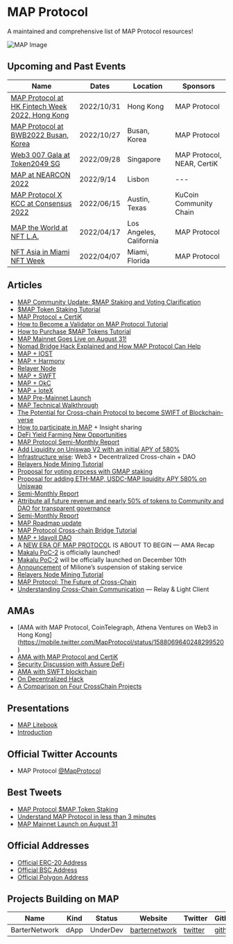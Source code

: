 # MAP Protocol
A maintained and comprehensive list of MAP Protocol resources!

![MAP Image](https://user-images.githubusercontent.com/48773775/191499979-bb229459-b658-4640-97e2-b3722adfd881.jpg)


## Upcoming and Past Events 
| Name | Dates | Location | Sponsors |
|---|---|---|---|
| [MAP Protocol at HK Fintech Week 2022, Hong Kong](https://mobile.twitter.com/MapProtocol/status/1587089306761715712)|2022/10/31| Hong Kong | MAP Protocol
| [MAP Protocol at BWB2022 Busan, Korea](https://mobile.twitter.com/MapProtocol/status/1585603903193653249)|2022/10/27| Busan, Korea |MAP Protocol|
| [Web3 007 Gala at Token2049 SG](https://twitter.com/MapProtocol/status/1571394636870221825) | 2022/09/28 | Singapore | MAP Protocol, NEAR,  CertiK |
| [MAP at NEARCON 2022](https://twitter.com/MapProtocol/status/1570409984898519040)| 2022/9/14|Lisbon| --- |
| [MAP Protocol X KCC at Consensus 2022](https://cryptodaily.co.uk/2022/06/web-30-night-at-the-consensus2022-recap-map-protocol-x-kucoin-community-chain)| 2022/06/15| Austin, Texas| KuCoin Community Chain|
| [MAP the World at NFT L.A.](https://finance.yahoo.com/news/web3-0-map-world-taken-173500001.html)| 2022/04/17| Los Angeles, California| MAP Protocol|
| [NFT Asia in Miami NFT Week](https://finance.yahoo.com/news/web3-0-map-world-taken-173500001.html)|2022/04/07| Miami, Florida| MAP Protocol|

## Articles
+ [MAP Community Update: $MAP Staking and Voting Clarification](https://medium.com/marcopolo-protocol/map-community-update-map-staking-and-voting-clarification-481f5368f68c)
+ [$MAP Token Staking Tutorial](https://medium.com/marcopolo-protocol/map-token-staking-tutorial-d78fc60e76e9)
+ [MAP Protocol + CertiK](https://medium.com/marcopolo-protocol/map-protocol-and-certik-join-forces-to-safeguard-cross-chain-security-e4cbf1c40fe7)
+ [How to Become a Validator on MAP Protocol Tutorial](https://medium.com/marcopolo-protocol/a-step-by-step-guide-for-creating-a-validator-on-map-protocol-ab8ad14fae8f)
+ [How to Purchase $MAP Tokens Tutorial](https://mapprotocolofficial.medium.com/how-to-get-map-tokens-via-metamask-5ad02ba98b13)
+ [MAP Mainnet Goes Live on August 31!](https://medium.com/marcopolo-protocol/map-mainnet-goes-live-on-august-31-4d3b044fcd8c)
+ [Nomad Bridge Hack Explained and How MAP Protocol Can Help](https://medium.com/marcopolo-protocol/nomad-bridge-hack-explained-and-how-map-protocol-can-help-975ebdc08b82)
+ [MAP + IOST](https://medium.com/marcopolo-protocol/map-protocol-partners-with-iost-to-provide-omnichain-infrastructure-for-dapp-development-32e19b0d80b8)
+ [MAP + Harmony](https://medium.com/marcopolo-protocol/harmony-and-map-protocol-announce-strategic-cross-chain-partnership-connecting-harmony-with-all-76e605caf234)
+ [Relayer Node](https://mapprotocolofficial.medium.com/relayer-node-token-withdrawal-process-574507dda916) 
+ [MAP + SWFT](https://medium.com/marcopolo-protocol/map-protocol-partners-with-swft-blockchain-to-provide-omnichain-infrastructure-support-d2a9fa5a9258)
+ [MAP + OkC](https://medium.com/marcopolo-protocol/map-protocol-partners-with-okc-to-provide-omnichain-infrastructure-for-dapp-development-437e8c86c26b)
+ [MAP + loteX](https://medium.com/marcopolo-protocol/map-protocol-partners-with-iotex-to-provide-omni-chain-infrastructure-for-dapp-development-6b5e7a6e4dcd)
+ [MAP Pre-Mainnet Launch](https://medium.com/marcopolo-protocol/makalu-poc-3-map-protocols-pre-mainnet-launching-soon-omnichain-is-coming-a5ea85feff7f)
+ [MAP Technical Walkthrough](https://medium.com/marcopolo-protocol/the-ultimate-walkthrough-of-map-protocols-technical-framework-and-the-reveal-of-barter-swap-in-fafe715f8ce1)
+ [The Potential for Cross-chain Protocol to become SWIFT of Blockchain-verse](https://mapprotocolofficial.medium.com/the-potential-for-cross-chain-protocol-to-become-swift-of-blockchain-verse-ee594ba5b05)
+ [How to participate in MAP](https://mapprotocolofficial.medium.com/map-protocol-how-to-participate-in-map-protocol-and-share-the-future-of-map-protocol-ama-recap-edefa1de0c5b) + Insight sharing
+ [DeFi Yield Farming New Opportunities](https://medium.com/marcopolo-protocol/defi-yield-farming-new-opportunities-hiveswap-liquidity-pools-with-an-initial-apr-of-580-210b80bb9417)
+ [MAP Protocol Semi-Monthly Report](https://medium.com/marcopolo-protocol/map-protocol-semi-monthly-report-84-jan-16th-jan-31st-8c798ddaeb4d)
+ [Add Liquidity on Uniswap V2 with an initial APY of 580%](https://medium.com/marcopolo-protocol/how-to-add-liquidity-on-uniswap-v2-with-an-initial-apy-of-580-on-eth-map-and-usdc-map-pools-a-2d1c7c58fc2c)
+ [Infrastructure wise](https://medium.com/marcopolo-protocol/infrastructure-wise-web3-decentralized-cross-chain-dao-the-next-multi-billion-decentralized-fde8dd17ac19): Web3 + Decentralized Cross-chain + DAO
+ [Relayers Node Mining Tutorial](https://mapprotocolofficial.medium.com/relayers-node-mining-tutorial-806a38205610)
+ [Proposal for voting process with GMAP staking](https://mapprotocolofficial.medium.com/proposal-for-voting-process-with-gmap-staking-5233d1a4b0bd)
+ [Proposal for adding ETH-MAP, USDC-MAP liquidity APY 580% on Uniswap](https://medium.com/marcopolo-protocol/proposal-for-adding-eth-map-usdc-map-liquidity-apy-580-on-uniswap-be44a4dd65c9)
+ [Semi-Monthly Report](https://medium.com/marcopolo-protocol/map-protocol-semi-monthly-report-83-jan-1st-jan-15th-e62ec2472a3a)
+ [Attribute all future revenue and nearly 50% of tokens to Community and DAO for transparent governance](https://medium.com/marcopolo-protocol/cross-chain-project-map-protocol-determined-to-attribute-all-future-revenue-and-nearly-50-of-79ef8092dd7a)
+ [Semi-Monthly Report](https://medium.com/marcopolo-protocol/map-protocol-semi-monthly-report-82-dec-16th-dec-31st-774245820ef1)
+ [MAP Roadmap update](https://mapprotocolofficial.medium.com/roadmap-update-announcement-of-map-protocol-53082fc881a4)
+ [MAP Protocol Cross-chain Bridge Tutorial](https://medium.com/marcopolo-protocol/map-protocol-cross-chain-bridge-tutorial-d3527952aac5)
+ [MAP + Idavoll DAO](https://mapprotocolofficial.medium.com/map-protocol-partners-with-idavoll-dao-df2350674a21)
+ A [NEW ERA OF MAP PROTOCO](https://medium.com/marcopolo-protocol/map-protocol-a-new-era-of-map-protocol-is-about-to-begin-ama-recap-ff2facade135)L IS ABOUT TO BEGIN — AMA Recap
+ [Makalu PoC-2](https://medium.com/marcopolo-protocol/map-protocol-makalu-poc-2-is-officially-launched-4750cb9b408d) is officially launched!
+ [Makalu PoC-2](https://medium.com/marcopolo-protocol/map-protocol-makalu-poc-2-will-be-officially-launched-on-december-10th-c9a0f325f075) will be officially launched on December 10th
+ [Announcement](https://mapprotocolofficial.medium.com/announcement-of-miliones-suspension-of-staking-service-from-november-2021-onwards-24d445e61286) of Milione’s suspension of staking service
+ [Relayers Node Mining Tutorial](https://medium.com/marcopolo-protocol/map-protocol-relayers-node-mining-tutorial-5162615c0d0e)
+ [MAP Protocol: The Future of Cross-Chain](https://mapprotocolofficial.medium.com/map-protocol-the-future-of-cross-chain-by-jay-marketing-director-ama-recap-aae68f73d6a6)
+ [Understanding Cross-Chain Communication](https://mapprotocolofficial.medium.com/map-protocol-understanding-cross-chain-communication-relay-light-client-bbed35e3701c) — Relay & Light Client

## AMAs
- [AMA with MAP Protocol, CoinTelegraph, Athena Ventures on Web3 in Hong Kong] (https://mobile.twitter.com/MapProtocol/status/1588069640248299520)
- [AMA with MAP Protocol and CertiK](https://twitter.com/i/spaces/1jMKgLgmMAMGL?s=20)
- [Security Discussion with Assure DeFi](https://twitter.com/i/spaces/1OyKADLwoNnxb?s=20)
- [AMA with SWFT blockchain](https://www.youtube.com/watch?v=o0JbAKsOcO8&t=10s)
- [On Decentralized Hack](https://twitter.com/i/spaces/1lPKqmOzdPNKb?s=20)
- [A Comparison on Four CrossChain Projects](https://twitter.com/i/spaces/1vAxRkAkyEZKl?s=20)

## Presentations
- [MAP Litebook](https://files.maplabs.io/pdf/mapprotocol_whitepaper_en.pdf)
- [Introduction](https://docs.maplabs.io/)


## Official Twitter Accounts
- MAP Protocol [@MapProtocol](https://twitter.com/MapProtocol)

## Best Tweets
- [MAP Protocol $MAP Token Staking](https://twitter.com/MapProtocol/status/1569672380150325249)
- [Understand MAP Protocol in less than 3 minutes](https://twitter.com/MapProtocol/status/1570290846133800960)
- [MAP Mainnet Launch on August 31](https://twitter.com/MapProtocol/status/1564526177254903808)

## Official Addresses
- [Official ERC-20 Address](https://etherscan.io/token/0x9e976f211daea0d652912ab99b0dc21a7fd728e4)
- [Official BSC Address](https://bscscan.com/address/0x8105ECe4ce08B6B6449539A5db23e23b973DfA8f)
- [Official Polygon Address](https://polygonscan.com/address/0xBAbceE78586d3e9E80E0d69601A17f983663Ba6a)


## Projects Building on MAP

| Name | Kind | Status |  Website  | Twitter |  Github |
|---|---|---|---|---|---|
|  BarterNetwork | dApp | UnderDev | [barternetwork](https://www.barternetwork.io/)  |  [twitter](https://twitter.com/BarterNetworkio) | [github](https://github.com/barternetwork)  |
